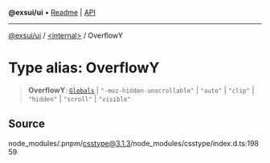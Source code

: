 **@exsui/ui** • [Readme](../../README.md) \| [API](../../globals.md)

***

[@exsui/ui](../../README.md) / [\<internal\>](../README.md) / OverflowY

# Type alias: OverflowY

> **OverflowY**: [`Globals`](Globals.md) \| `"-moz-hidden-unscrollable"` \| `"auto"` \| `"clip"` \| `"hidden"` \| `"scroll"` \| `"visible"`

## Source

node\_modules/.pnpm/csstype@3.1.3/node\_modules/csstype/index.d.ts:19859
